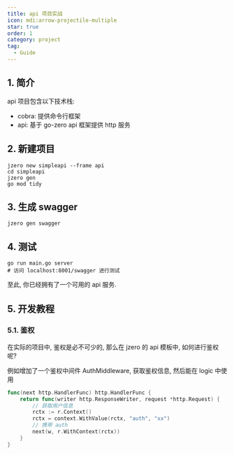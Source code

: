 ```yaml
---
title: api 项目实战
icon: mdi:arrow-projectile-multiple
star: true
order: 1
category: project
tag:
  - Guide
---
```


## 1. 简介

api 项目包含以下技术栈:
* cobra: 提供命令行框架
* api: 基于 go-zero api 框架提供 http 服务

## 2. 新建项目

```shell
jzero new simpleapi --frame api
cd simpleapi
jzero gen
go mod tidy
```

## 3. 生成 swagger

```shell
jzero gen swagger
```

## 4. 测试

```shell
go run main.go server
# 访问 localhost:8001/swagger 进行测试
```

至此, 你已经拥有了一个可用的 api 服务.

## 5. 开发教程

### 5.1. 鉴权

在实际的项目中, 鉴权是必不可少的, 那么在 jzero 的 api 模板中, 如何进行鉴权呢?

例如增加了一个鉴权中间件 AuthMiddleware, 获取鉴权信息, 然后能在 logic 中使用

```go
func(next http.HandlerFunc) http.HandlerFunc {
    return func(writer http.ResponseWriter, request *http.Request) {
        // 获取用户信息
        rctx := r.Context()
        rctx = context.WithValue(rctx, "auth", "xx")
        // 携带 auth
        next(w, r.WithContext(rctx))
	}
}
```